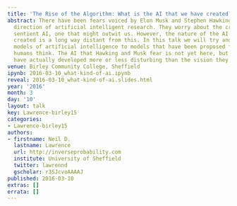 ```yaml
---
title: 'The Rise of the Algorithm: What is the AI that we have created?'
abstract: There have been fears voiced by Elon Musk and Stephen Hawking about the
  direction of artificial intelligent research. They worry about the creation of a
  sentient AI, one that might outwit us. However, the nature of the AI we have actually
  created is a long way distant from this. In this talk we will try and relate our
  models of artificial intelligence to models that have been proposed for the way
  humans think. The AI that Hawking and Musk fear is not yet here, but is the AI we
  have actually developed more or less disturbing than the vision they project?
venue: Birley Community College, Sheffield
ipynb: 2016-03-10_what-kind-of-ai.ipynb
reveal: 2016-03-10_what-kind-of-ai.slides.html
year: '2016'
month: 3
day: '10'
layout: talk
key: Lawrence-birley15
categories:
- Lawrence-birley15
authors:
- firstname: Neil D.
  lastname: Lawrence
  url: http://inverseprobability.com
  institute: University of Sheffield
  twitter: lawrennd
  gscholar: r3SJcvoAAAAJ
published: 2016-03-10
extras: []
errata: []
---
```

